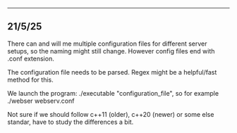 -----------
21/5/25
-----------

There can and will me multiple configuration files for different server setups, so the naming might still change. However config files end with .conf extension.

The configuration file needs to be parsed. Regex might be a helpful/fast method for this.

We launch the program: ./executable "configuration_file", so for example ./webser webserv.conf


Not sure if we should follow c++11 (older), c++20 (newer) or some else standar, have to study the differences a bit.
